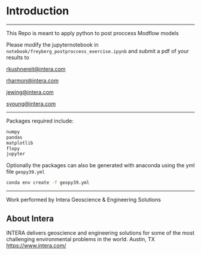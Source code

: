 # Introduction
-----------------------------------------------
This Repo is meant to apply python to post proccess Modflow models 

Please modify the jupyternotebook in `notebook/freyberg_postproccess_exercise.ipynb` and submit a pdf of your results to

rkushnereit@intera.com

rharmon@intera.com

jewing@intera.com

syoung@intera.com

-----------------------------------------------
Packages required include:
```bash
numpy
pandas
matplotlib
flopy
jupyter
```


Optionally the packages can also be generated with anaconda using the yml file `geopy39.yml`

```bash
conda env create -f geopy39.yml
```

-----------------------------------------------
Work performed by Intera Geoscience & Engineering Solutions
<img src="https://texasgroundwater.org/wp-content/uploads/2020/12/INTERA-Logo-Blue-Text.jpg" alt="intera" style="width:5;height:2">


About Intera
-----------------------------------------------
INTERA delivers geoscience and engineering solutions for some of the most challenging environmental problems in the world.
Austin, TX https://www.intera.com/


